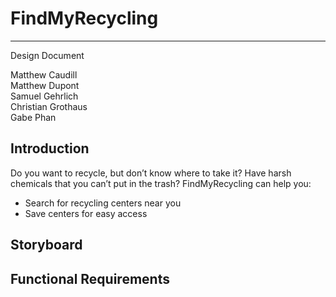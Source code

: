 # FindMyRecycling

---

Design Document

Matthew Caudill  
Matthew Dupont  
Samuel Gehrlich  
Christian Grothaus  
Gabe Phan  

## Introduction

Do you want to recycle, but don’t know where to take it? Have harsh chemicals that you can’t put in the trash? FindMyRecycling can help you:
- Search for recycling centers near you
- Save centers for easy access  

## Storyboard

## Functional Requirements

